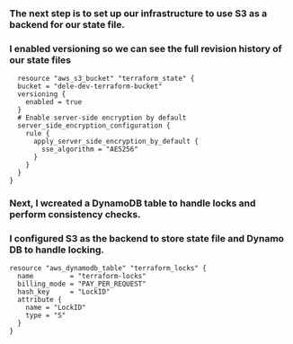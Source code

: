 ### The next step is to set up our infrastructure to use S3 as a backend for our state file.

### I enabled versioning so we can see the full revision history of our state files
```
  resource "aws_s3_bucket" "terraform_state" {
  bucket = "dele-dev-terraform-bucket"
  versioning {
    enabled = true
  }
  # Enable server-side encryption by default
  server_side_encryption_configuration {
    rule {
      apply_server_side_encryption_by_default {
        sse_algorithm = "AES256"
      }
    }
  }
}
```
### Next, I wcreated a DynamoDB table to handle locks and perform consistency checks. 
### I configured S3 as the backend to store state file and Dynamo DB to handle locking. 


```
resource "aws_dynamodb_table" "terraform_locks" {
  name         = "terraform-locks"
  billing_mode = "PAY_PER_REQUEST"
  hash_key     = "LockID"
  attribute {
    name = "LockID"
    type = "S"
  }
}
```


